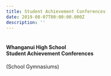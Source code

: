 ```yaml
---
title: Student Achievement Conferences
date: 2019-08-07T00:00:00.000Z
description: ''
---
```


<h4><br />Whanganui High School<br />Student Achievement Conferences</h4>
(School Gymnasiums)

